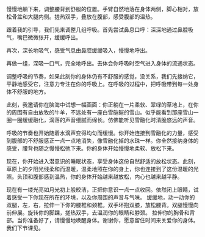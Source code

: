 慢慢地躺下来，调整腰背到舒服的位置。手臂自然地落在身体两侧，脚心相对，放松骨盆和大腿内侧。搓热双手，叠放在腹部，感受腹部的温热。

跟着我的引导，我们先来调整几组呼吸。首先尝试鼻息口呼：深深地通过鼻腔吸气，嘴巴微微张开，缓缓呼出。

再次，深长地吸气，感受气息由鼻腔缓缓吸入，慢慢地呼出。

再做一组，深吸一口气，完全地呼出。去体会你呼吸时空气进入身体的流通状态。

调整呼吸的节奏，如果此刻你的身体仍有不舒服的感觉，没关系，我们先接纳它，平静地感受它，注意力专注在你的呼吸上。在呼吸的过程中，把呼吸带到每一处身体不舒服的地方。

此刻，我邀请你在脑海中试想一幅画面：你正躺在一片柔软、翠绿的草地上，在你的周围有自由放牧的牛羊，不远处有一座白雪皑皑的雪山。似乎能看到那座雪山一圈一圈缓缓融化，滴落的声音细腻而绵长。仿佛能听见雪融化时清脆悠远的声音。

呼吸的节奏也开始随着水滴声变得均匀而缓慢。你开始连接到雪融化的力量，感受到腹部的不舒服感正一点一点地消失，像雪融化掉的水珠一样。你全然接纳身体的感受，腰背也随之慢慢松弛下来。你的身体开始慢慢地柔软、放松下来。

现在，你开始进入潜意识的睡眠状态，享受身体这份自然舒适的放松状态。此刻，草原上的夕阳光线柔和而温暖，温柔地照在你的身上，你也连接到了这份温暖的光照。头顶和腹部感到温热，你的身体开始越来越放松，内心也越来越平静。

现在有一缕光亮如月光初上般皎洁，正把你意识一点一点收回。依然闭上眼睛，试着感受一下你现在所在的环境，以及你周围的声音与气味。
缓缓地，动一动你的双腿，左，右，拉伸一下你的腰椎和颈椎。双手环抱双膝，放松腰背。双腿慢慢向前伸展。旋转你的脚踝，搓热双手，去温润你的眼睛和脖颈。
拉伸你的胸骨和背部。当你准备好了，请慢慢地唤醒身体。谢谢你，愿意留住时间来关爱你的身体。我们下节课见。